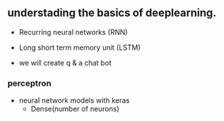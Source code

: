 ## understading the basics of deeplearning.
- Recurring neural networks (RNN)
- Long short term memory unit (LSTM)

- we will create q & a chat bot

### perceptron


- neural network models with keras
    - Dense(number of neurons)